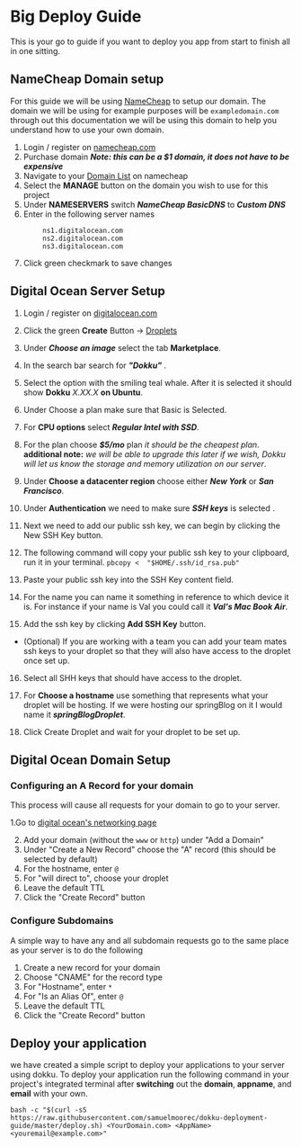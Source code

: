 # Big Deploy Guide
This is your go to guide if you want to deploy you app from start to finish all in one sitting.

## NameCheap Domain setup
For this guide we will be using [NameCheap](https://www.namecheap.com/) to setup our domain. The domain we will be using for example purposes will be `exampledomain.com` through out this documentation we will be using this domain to help you understand how to use your own domain.

1. Login / register on [namecheap.com](https://www.namecheap.com/)
2. Purchase domain ***Note: this can be a $1 domain, it does not have to be expensive***
3. Navigate to your [Domain List](https://ap.www.namecheap.com/domains/list/) on namecheap
4. Select the **MANAGE** button on the domain you wish to use for this project
5. Under **NAMESERVERS** switch ***NameCheap BasicDNS*** to ***Custom DNS***
6. Enter in the following server names

```
        ns1.digitalocean.com
        ns2.digitalocean.com
        ns3.digitalocean.com
```
7. Click green checkmark to save changes
## Digital Ocean Server Setup
1. Login / register on [digitalocean.com](https://cloud.digitalocean.com/)

3. Click the green **Create** Button -> [Droplets](https://cloud.digitalocean.com/droplets/new)
4. Under ***Choose an image*** select the tab **Marketplace**.
5. In the search bar search for ***"Dokku"*** .
6. Select the option with the smiling teal whale. After it is selected it should show **Dokku** *X.XX.X* **on Ubuntu**.
7. Under Choose a plan make sure that Basic is Selected.
8. For **CPU options** select ***Regular Intel with SSD***.
9. For the plan choose ***$5/mo*** plan *it should be the cheapest plan*.
   **additional note:** *we will be able to upgrade this later if we wish, Dokku will let us know the storage and memory utilization on our server*.
9. Under **Choose a datacenter region** choose either ***New York*** or ***San Francisco***.
10. Under **Authentication** we need to make sure ***SSH keys*** is selected .
11. Next we need to add our public ssh key, we can begin by clicking the New SSH Key button.
12. The following command will copy your public ssh key to your clipboard, run it in your terminal.
    ``
    pbcopy <  "$HOME/.ssh/id_rsa.pub"
    ``
13. Paste your public ssh key into the SSH Key content field.
14. For the name you can name it something in reference to which device it is. For instance if your name is Val you could call it ***Val's Mac Book Air***.
15. Add the ssh key by clicking **Add SSH Key** button.
- (Optional) If you are working with a team you can add your team mates ssh keys to your droplet so that they will also have access to the droplet once set up.
16. Select all SHH keys that should have access to the droplet.

18. For **Choose a hostname** use something that represents what your droplet will be hosting. If we were hosting our springBlog on it I would name it ***springBlogDroplet***.
19. Click Create Droplet and wait for your droplet to be set up.
## Digital Ocean Domain Setup
### Configuring an A Record for your domain

This process will cause all requests for your domain to go to your server.

1.Go to [digital ocean's networking page](https://cloud.digitalocean.com/networking)

2. Add your domain (without the `www` or `http`) under "Add a Domain"
3. Under "Create a New Record" choose the "A" record (this should be selected by
   default)
4. For the hostname, enter `@`
5. For "will direct to", choose your droplet
6. Leave the default TTL
7. Click the "Create Record" button
### Configure Subdomains
A simple way to have any and all subdomain requests go to the same place as your
server is to do the following
1. Create a new record for your domain
2. Choose "CNAME" for the record type
3. For "Hostname", enter `*`
4. For "Is an Alias Of", enter `@`
5. Leave the default TTL
6. Click the "Create Record" button
## Deploy your application

we have created a simple script to deploy your applications to your server using dokku. To deploy your application run the following command in your project's integrated terminal after **switching** out the **domain**, **appname**, and **email** with your own.
```
bash -c "$(curl -sS https://raw.githubusercontent.com/samuelmoorec/dokku-deployment-guide/master/deploy.sh) <YourDomain.com> <AppName> <youremail@example.com>"
```
